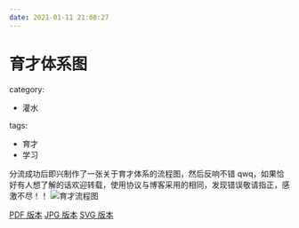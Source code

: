 ```yaml
---
date: 2021-01-11 21:08:27
---
```


# 育才体系图

category:

- 灌水

tags:

- 育才
- 学习

分流成功后即兴制作了一张关于育才体系的流程图，然后反响不错 qwq，如果恰好有人想了解的话欢迎转载，使用协议与博客采用的相同，发现错误敬请指正，感激不尽！！
![育才流程图](https://cdn.jsdelivr.net/gh/charlie-zzy/imgCDN/育才流程图%20Ver%201.1.jpg)

<!--more-->

<btn>[<i class='fas fa-download'></i> PDF 版本](https://cdn.jsdelivr.net/gh/charlie-zzy/imgCDN/育才流程图%20Ver%201.1.pdf)
<btn>[<i class='fas fa-download'></i> JPG 版本](https://cdn.jsdelivr.net/gh/charlie-zzy/imgCDN/育才流程图%20Ver%201.1.jpg)
<btn>[<i class='fas fa-download'></i> SVG 版本](https://cdn.jsdelivr.net/gh/charlie-zzy/imgCDN/育才流程图%20Ver%201.1.svg)
